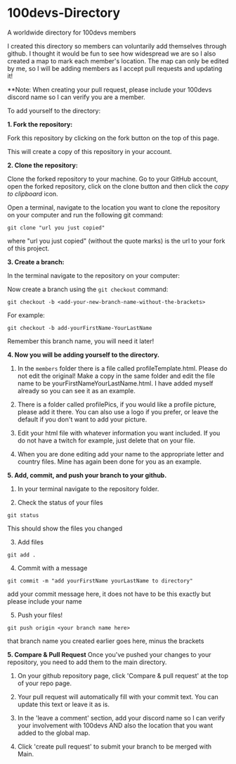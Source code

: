 # 100devs-Directory
A worldwide directory for 100devs members

I created this directory so members can voluntarily add themselves through github. I thought it would be fun to see how widespread we are so I also created a map to mark each member's location. The map can only be edited by me, so I will be adding members as I accept pull requests and updating it!

**Note: When creating your pull request, please include your 100devs discord name so I can verify you are a member.

To add yourself to the directory:

**1. Fork the repository:**

Fork this repository by clicking on the fork button on the top of this page.

This will create a copy of this repository in your account.

**2. Clone the repository:**

Clone the forked repository to your machine. Go to your GitHub account, open the forked repository, click on the clone button and then click the *copy to clipboard* icon.

Open a terminal, navigate to the location you want to clone the repository on your computer and run the following git command:

```
git clone "url you just copied"
```
where "url you just copied" (without the quote marks) is the url to your fork of this project.

**3. Create a branch:**

In the terminal navigate to the repository on your computer:

Now create a branch using the `git checkout` command:
```
git checkout -b <add-your-new-branch-name-without-the-brackets>
```

For example:
```
git checkout -b add-yourFirstName-YourLastName
```
Remember this branch name, you will need it later!

**4. Now you will be adding yourself to the directory.** 

1. In the ```members``` folder there is a file called profileTemplate.html. Please do not edit the original! Make a copy in the same folder and edit the file name to be yourFirstNameYourLastName.html. I have added myself already so you can see it as an example.

2. There is a folder called profilePics, if you would like a profile picture, please add it there. You can also use a logo if you prefer, or leave the default if you don't want to add your picture.

3. Edit your html file with whatever information you want included. If you do not have a twitch for example, just delete that on your file.

4. When you are done editing add your name to the appropriate letter and country files. Mine has again been done for you as an example.

**5. Add, commit, and push your branch to your github.**

1. In your terminal navigate to the repository folder.

2. Check the status of your files
```
git status
``` 
This should show the files you changed

3. Add files
```
git add .
```

4. Commit with a message
```
git commit -m "add yourFirstName yourLastName to directory"
``` 
add your commit message here, it does not have to be this exactly but please include your name

5. Push your files!
```
git push origin <your branch name here>
``` 
that branch name you created earlier goes here, minus the brackets

**5. Compare & Pull Request**
Once you've pushed your changes to your repository, you need to add them to the main directory. 

1. On your github repository page, click 'Compare & pull request' at the top of your repo page.

2. Your pull request will automatically fill with your commit text. You can update this text or leave it as is.

3. In the 'leave a comment' section, add your discord name so I can verify your involvement with 100devs AND also the location that you want added to the global map.

4. Click 'create pull request' to submit your branch to be merged with Main.
